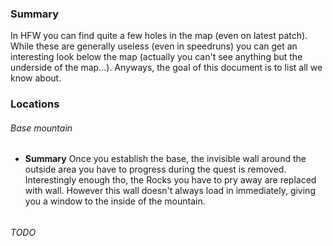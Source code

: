 ### Summary
In HFW you can find quite a few holes in the map (even on latest patch). While these are generally useless (even in speedruns) you can get an interesting look below the map (actually you can't see anything but the underside of the map...). Anyways, the goal of this document is to list all we know about.

### Locations
###### Base mountain
- **Summary**
Once you establish the base, the invisible wall around the outside area you have to progress during the quest is removed. Interestingly enough tho, the Rocks you have to pry away are replaced with wall. However this wall doesn't always load in immediately, giving you a window to the inside of the mountain.
###### 



_TODO_